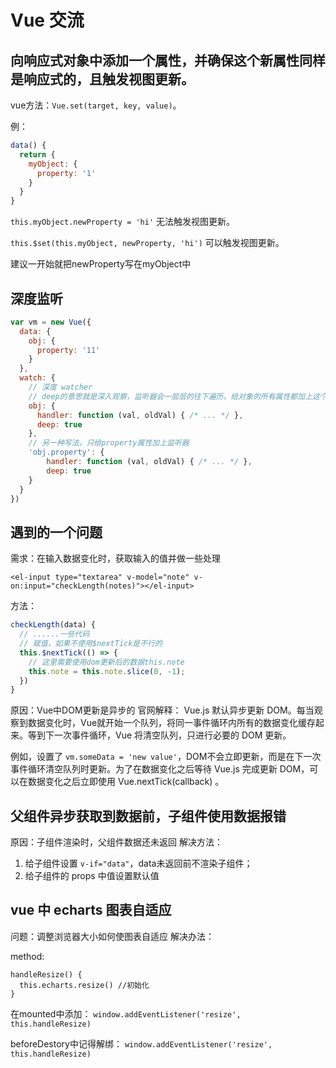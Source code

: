 # Vue 交流

## 向响应式对象中添加一个属性，并确保这个新属性同样是响应式的，且触发视图更新。

vue方法：`Vue.set(target, key, value)`。

例：

```javascript
data() {
  return {
    myObject: {
      property: '1'
    }
  }
}
```

`this.myObject.newProperty = 'hi'` 无法触发视图更新。

`this.$set(this.myObject, newProperty, 'hi')` 可以触发视图更新。

建议一开始就把newProperty写在myObject中

## 深度监听

```javascript
var vm = new Vue({
  data: {
    obj: {
      property: '11'
    }
  },
  watch: {
    // 深度 watcher
    // deep的意思就是深入观察，监听器会一层层的往下遍历，给对象的所有属性都加上这个监听器
    obj: {
      handler: function (val, oldVal) { /* ... */ },
      deep: true
    },
    // 另一种写法，只给property属性加上监听器
    'obj.property': {
        handler: function (val, oldVal) { /* ... */ },
        deep: true
    }
  }
})
```

## 遇到的一个问题

需求：在输入数据变化时，获取输入的值并做一些处理

```vue
<el-input type="textarea" v-model="note" v-on:input="checkLength(notes)"></el-input>
```

方法：

```javascript
checkLength(data) {
  // ......一些代码
  // 赋值，如果不使用$nextTick是不行的
  this.$nextTick(() => {
    // 这里需要使用dom更新后的数据this.note
    this.note = this.note.slice(0, -1);
  })
}
```

原因：Vue中DOM更新是异步的
官网解释：
Vue.js 默认异步更新 DOM。每当观察到数据变化时，Vue就开始一个队列，将同一事件循环内所有的数据变化缓存起来。等到下一次事件循环，Vue 将清空队列，只进行必要的 DOM 更新。

例如，设置了 `vm.someData = 'new value'`，DOM不会立即更新，而是在下一次事件循环清空队列时更新。为了在数据变化之后等待 Vue.js 完成更新 DOM，可以在数据变化之后立即使用 Vue.nextTick(callback) 。

## 父组件异步获取到数据前，子组件使用数据报错

原因：子组件渲染时，父组件数据还未返回
解决方法：
  1. 给子组件设置 `v-if="data"`，data未返回前不渲染子组件；
  2. 给子组件的 props 中值设置默认值

## vue 中 echarts 图表自适应

问题：调整浏览器大小如何使图表自适应
解决办法：

method:
```
handleResize() {
  this.echarts.resize() //初始化
}
```
在mounted中添加：
`window.addEventListener('resize', this.handleResize)`

beforeDestory中记得解绑：
`window.addEventListener('resize', this.handleResize)`
